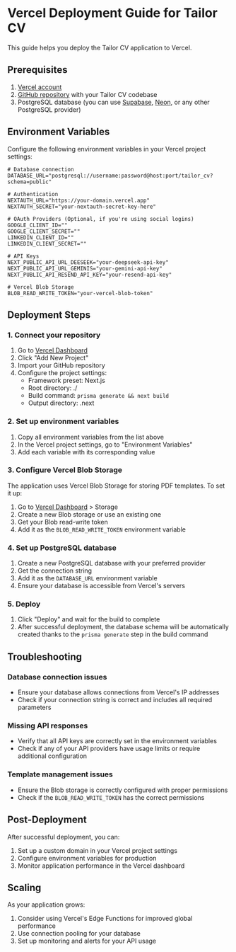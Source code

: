 # Vercel Deployment Guide for Tailor CV

This guide helps you deploy the Tailor CV application to Vercel.

## Prerequisites

1. [Vercel account](https://vercel.com/signup)
2. [GitHub repository](https://github.com) with your Tailor CV codebase
3. PostgreSQL database (you can use [Supabase](https://supabase.com), [Neon](https://neon.tech), or any other PostgreSQL provider)

## Environment Variables

Configure the following environment variables in your Vercel project settings:

```
# Database connection
DATABASE_URL="postgresql://username:password@host:port/tailor_cv?schema=public"

# Authentication
NEXTAUTH_URL="https://your-domain.vercel.app"
NEXTAUTH_SECRET="your-nextauth-secret-key-here"

# OAuth Providers (Optional, if you're using social logins)
GOOGLE_CLIENT_ID=""
GOOGLE_CLIENT_SECRET=""
LINKEDIN_CLIENT_ID=""
LINKEDIN_CLIENT_SECRET=""

# API Keys
NEXT_PUBLIC_API_URL_DEESEEK="your-deepseek-api-key"
NEXT_PUBLIC_API_URL_GEMINIS="your-gemini-api-key"
NEXT_PUBLIC_API_RESEND_API_KEY="your-resend-api-key"

# Vercel Blob Storage
BLOB_READ_WRITE_TOKEN="your-vercel-blob-token"
```

## Deployment Steps

### 1. Connect your repository

1. Go to [Vercel Dashboard](https://vercel.com/dashboard)
2. Click "Add New Project"
3. Import your GitHub repository
4. Configure the project settings:
   - Framework preset: Next.js
   - Root directory: ./
   - Build command: `prisma generate && next build`
   - Output directory: .next

### 2. Set up environment variables

1. Copy all environment variables from the list above
2. In the Vercel project settings, go to "Environment Variables"
3. Add each variable with its corresponding value

### 3. Configure Vercel Blob Storage

The application uses Vercel Blob Storage for storing PDF templates. To set it up:

1. Go to [Vercel Dashboard](https://vercel.com/dashboard) > Storage
2. Create a new Blob storage or use an existing one
3. Get your Blob read-write token
4. Add it as the `BLOB_READ_WRITE_TOKEN` environment variable

### 4. Set up PostgreSQL database

1. Create a new PostgreSQL database with your preferred provider
2. Get the connection string
3. Add it as the `DATABASE_URL` environment variable
4. Ensure your database is accessible from Vercel's servers

### 5. Deploy

1. Click "Deploy" and wait for the build to complete
2. After successful deployment, the database schema will be automatically created thanks to the `prisma generate` step in the build command

## Troubleshooting

### Database connection issues

- Ensure your database allows connections from Vercel's IP addresses
- Check if your connection string is correct and includes all required parameters

### Missing API responses

- Verify that all API keys are correctly set in the environment variables
- Check if any of your API providers have usage limits or require additional configuration

### Template management issues

- Ensure the Blob storage is correctly configured with proper permissions
- Check if the `BLOB_READ_WRITE_TOKEN` has the correct permissions

## Post-Deployment

After successful deployment, you can:

1. Set up a custom domain in your Vercel project settings
2. Configure environment variables for production
3. Monitor application performance in the Vercel dashboard

## Scaling

As your application grows:

1. Consider using Vercel's Edge Functions for improved global performance
2. Use connection pooling for your database
3. Set up monitoring and alerts for your API usage 